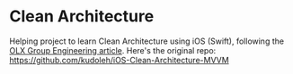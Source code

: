 # Clean Architecture
Helping project to learn Clean Architecture using iOS (Swift), following the [OLX Group Engineering article](https://tech.olx.com/clean-architecture-and-mvvm-on-ios-c9d167d9f5b3).
Here's the original repo: https://github.com/kudoleh/iOS-Clean-Architecture-MVVM
